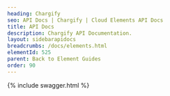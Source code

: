 ```yaml
---
heading: Chargify
seo: API Docs | Chargify | Cloud Elements API Docs
title: API Docs
description: Chargify API Documentation.
layout: sidebarapidocs
breadcrumbs: /docs/elements.html
elementId: 525
parent: Back to Element Guides
order: 90
---
```


{% include swagger.html %}
